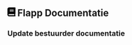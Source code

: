 ## <img src='../Images/book.svg' height=20/> Flapp Documentatie

### Update bestuurder documentatie
